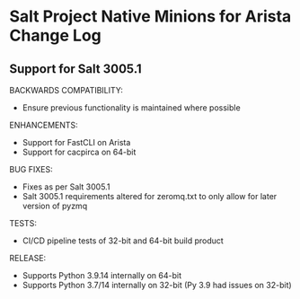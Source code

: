 # Salt Project Native Minions for Arista Change Log

## Support for Salt 3005.1

BACKWARDS COMPATIBILITY:
* Ensure previous functionality is maintained where possible

ENHANCEMENTS:
* Support for FastCLI on Arista
* Support for cacpirca on 64-bit

BUG FIXES:
* Fixes as per Salt 3005.1
* Salt 3005.1 requirements altered for zeromq.txt to only allow for later version of pyzmq

TESTS:
* CI/CD pipeline tests of 32-bit and 64-bit build product

RELEASE:
* Supports Python 3.9.14 internally on 64-bit
* Supports Python 3.7/14 internally on 32-bit (Py 3.9 had issues on 32-bit)
